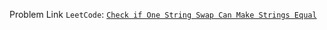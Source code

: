 Problem Link ```LeetCode```: [```Check if One String Swap Can Make Strings Equal```](https://leetcode.com/problems/most-common-word/)
